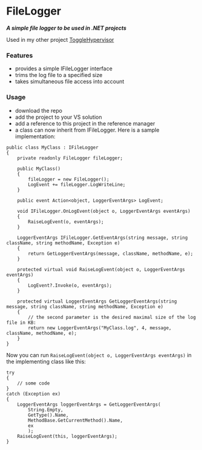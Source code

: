  # FileLogger
 ***A simple file logger to be used in .NET projects***
 
 Used in my other project [ToggleHypervisor](https://github.com/q-g-j/ToggleHypervisor)
 
 ### Features
 - provides a simple IFileLogger interface
 - trims the log file to a specified size
 - takes simultaneous file access into account
 
 ### Usage
 - download the repo
 - add the project to your VS solution
 - add a reference to this project in the reference manager
 - a class can now inherit from IFileLogger.  Here is a sample implementation:
```
public class MyClass : IFileLogger
{
    private readonly FileLogger fileLogger;
    
    public MyClass()
    {
        fileLogger = new FileLogger();
        LogEvent += fileLogger.LogWriteLine;
    }
    
    public event Action<object, LoggerEventArgs> LogEvent;

    void IFileLogger.OnLogEvent(object o, LoggerEventArgs eventArgs)
    {
        RaiseLogEvent(o, eventArgs);
    }

    LoggerEventArgs IFileLogger.GetEventArgs(string message, string className, string methodName, Exception e)
    {
        return GetLoggerEventArgs(message, className, methodName, e);
    }

    protected virtual void RaiseLogEvent(object o, LoggerEventArgs eventArgs)
    {
        LogEvent?.Invoke(o, eventArgs);
    }

    protected virtual LoggerEventArgs GetLoggerEventArgs(string message, string className, string methodName, Exception e)
    {
        // the second parameter is the desired maximal size of the log file in KB:
        return new LoggerEventArgs("MyClass.log", 4, message, className, methodName, e);
    }
}
```

Now you can run ```RaiseLogEvent(object o, LoggerEventArgs eventArgs)``` in the implementing class like this:
```
try
{
    // some code
}
catch (Exception ex)
{
    LoggerEventArgs loggerEventArgs = GetLoggerEventArgs(
        String.Empty,
        GetType().Name,
        MethodBase.GetCurrentMethod().Name,
        ex
        );
    RaiseLogEvent(this, loggerEventArgs);
}
```
